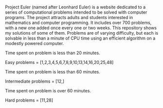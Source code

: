 Project Euler (named after Leonhard Euler) is a website dedicated to a series of computational problems intended to be solved with computer programs.
The project attracts adults and students interested in mathematics and computer programming.
It includes over 700 problems, with a new one added once every one or two weeks. This repository shows my solutions of some of them.
Problems are of varying difficulty, but each is solvable in less than a minute of CPU time using an efficient algorithm on a modestly powered computer.

Time spent on problem is less than 20 minutes.

Easy problems = [1,2,3,4,5,6,7,8,9,10,13,14,16,20,25,48]

Time spent on problem is less than 60 minutes.

Intermediate problems = [12,]

Time spent on problem is over 60 minutes.

Hard problems = [11,28]



